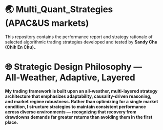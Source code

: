 # 🌏 Multi_Quant_Strategies (APAC&US markets)
This repository contains the performance report and strategy rationale of selected algorithmic trading strategies developed and tested by **Sandy Chu (Chih En Chu).**. 

# 🌐 Strategic Design Philosophy — All-Weather, Adaptive, Layered
**My trading framework is built upon an all-weather, multi-layered strategy architecture that emphasizes adaptability, causality-driven reasoning, and market regime robustness. Rather than optimizing for a single market condition, I structure strategies to maintain consistent performance across diverse environments — recognizing that recovery from drawdowns demands far greater returns than avoiding them in the first place.**
